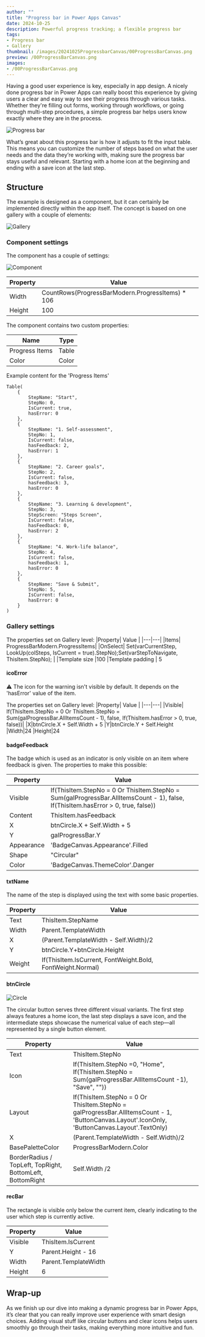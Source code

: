 ```yaml
---
author: ""
title: "Progress bar in Power Apps Canvas"
date: 2024-10-25
description: Powerful progress tracking; a flexible progress bar
tags:
- Progress bar
- Gallery
thumbnail: /images/20241025ProgressbarCanvas/00ProgressBarCanvas.png
preview: /00ProgressBarCanvas.png
images: 
- /00ProgressBarCanvas.png
---
```



Having a good user experience is key, especially in app design. A nicely done progress bar in Power Apps can really boost this experience by giving users a clear and easy way to see their progress through various tasks. Whether they're filling out forms, working through workflows, or going through multi-step procedures, a simple progress bar helps users know exactly where they are in the process.

![Progress bar](/images/20241025ProgressbarCanvas/progressbar.png)

What’s great about this progress bar is how it adjusts to fit the input table. This means you can customize the number of steps based on what the user needs and the data they’re working with, making sure the progress bar stays useful and relevant. Starting with a home icon at the beginning and ending with a save icon at the last step.

## Structure
The example is designed as a component, but it can certainly be implemented directly within the app itself.
The concept is based on one gallery with a couple of elements:

![Gallery](/images/20241025ProgressbarCanvas/gallery.png)



### Component settings
The component has a couple of settings:

![Component](/images/20241025ProgressbarCanvas/component.png)



|Property| Value |
|---|---|
|Width|CountRows(ProgressBarModern.ProgressItems) * 106|
|Height|100 

The component contains two custom properties:

|Name| Type|
|---|---|
|Progress Items| Table|
|Color| Color| 


Example content for the 'Progress Items'
```
Table(
    {
        StepName: "Start",
        StepNo: 0,
        IsCurrent: true,
        hasError: 0
    },
    {
        StepName: "1. Self-assessment",
        StepNo: 1,
        IsCurrent: false,
        hasFeedback: 2,
        hasError: 1
    },
    {
        StepName: "2. Career goals",
        StepNo: 2,
        IsCurrent: false,
        hasFeedback: 3,
        hasError: 0
    },
    {
        StepName: "3. Learning & development",
        StepNo: 3,
        StepScreen: "Steps Screen",
        IsCurrent: false,
        hasFeedback: 0,
        hasError: 2
    },
    {
        StepName: "4. Work-life balance",
        StepNo: 4,
        IsCurrent: false,
        hasFeedback: 1,
        hasError: 0
    },
    {
        StepName: "Save & Submit",
        StepNo: 5,
        IsCurrent: false,
        hasError: 0
    }
)
```

### Gallery settings

The properties set on Gallery level:
|Property| Value |
|---|---|
|Items| ProgressBarModern.ProgressItems|
|OnSelect| Set(varCurrentStep, LookUp(colSteps, IsCurrent = true).StepNo);Set(varStepToNavigate, ThisItem.StepNo); |
|Template size |100 
|Template padding | 5

#### icoError
⚠️ The icon for the warning isn't visible by default. It depends on the 'hasError' value of the item. 

The properties set on Gallery level:
|Property| Value |
|---|---|
|Visible| If(ThisItem.StepNo = 0 Or ThisItem.StepNo = Sum(galProgressBar.AllItemsCount - 1), false, If(ThisItem.hasError > 0, true, false))|
|X|btnCircle.X + Self.Width + 5
|Y|btnCircle.Y + Self.Height
|Width|24
|Height|24

#### badgeFeedback
The badge which is used as an indicator is only visible on an item where feedback is given.
The properties to make this possible:

|Property| Value |
|---|---|
|Visible| If(ThisItem.StepNo = 0 Or ThisItem.StepNo = Sum(galProgressBar.AllItemsCount - 1), false, If(ThisItem.hasError > 0, true, false))|
|Content| ThisItem.hasFeedback| 
|X|btnCircle.X + Self.Width + 5
|Y|galProgressBar.Y
|Appearance| 'BadgeCanvas.Appearance'.Filled
|Shape| "Circular"
|Color| 'BadgeCanvas.ThemeColor'.Danger

#### txtName
The name of the step is displayed using the text with some basic properties. 

|Property| Value |
|---|---|
|Text|ThisItem.StepName|
|Width|Parent.TemplateWidth|
|X|(Parent.TemplateWidth - Self.Width)/2
|Y| btnCircle.Y+btnCircle.Height
|Weight|If(ThisItem.IsCurrent, FontWeight.Bold, FontWeight.Normal)|


#### btnCircle
![Circle](/images/20241025ProgressbarCanvas/btnCircle.png)

The circular button serves three different visual variants. The first step always features a home icon, the last step displays a save icon, and the intermediate steps showcase the numerical value of each step—all represented by a single button element.

|Property| Value |
|---|---|
|Text|ThisItem.StepNo |
|Icon| If(ThisItem.StepNo =0, "Home", If(ThisItem.StepNo = Sum(galProgressBar.AllItemsCount -1), "Save", ""))| 
|Layout| If(ThisItem.StepNo = 0 Or ThisItem.StepNo = galProgressBar.AllItemsCount - 1, 'ButtonCanvas.Layout'.IconOnly, 'ButtonCanvas.Layout'.TextOnly)| 
|X|(Parent.TemplateWidth - Self.Width)/2|
|BasePaletteColor | ProgressBarModern.Color|
|BorderRadius / TopLeft, TopRight, BottomLeft, BottomRight| Self.Width /2|


#### recBar
The rectangle is visible only below the current item, clearly indicating to the user which step is currently active.

|Property| Value |
|---|---|
|Visible|ThisItem.IsCurrent |
|Y|Parent.Height - 16|
|Width|Parent.TemplateWidth|
|Height|6


## Wrap-up
As we finish up our dive into making a dynamic progress bar in Power Apps, it’s clear that you can really improve user experience with smart design choices. Adding visual stuff like circular buttons and clear icons helps users smoothly go through their tasks, making everything more intuitive and fun.